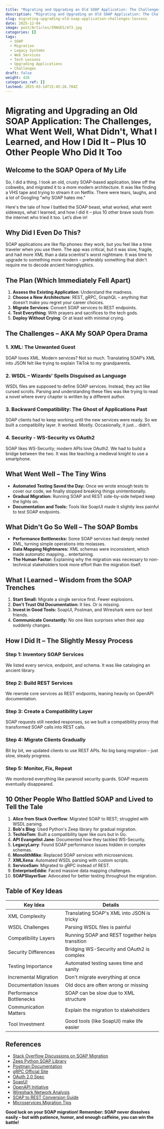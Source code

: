 ```yaml
---
title: "Migrating and Upgrading an Old SOAP Application: The Challenges, What Went Well, What Didn't, What I Learned, and How I Did It – Plus 10 Other People Who Did It Too"
description: "Migrating and Upgrading an Old SOAP Application: The Challenges, What Went Well, What Didn't, What I Learned, and How I Did It – Plus 10 Other People Who Did It Too"
slug: migrating-upgrading-old-soap-application-challenges-lessons
date: 2025-12-04
image: post/Articles/IMAGES/473.jpg
categories: []
tags:
  - SOAP
  - Migration
  - Legacy Systems
  - Web Services
  - Tech Lessons
  - Upgrading Applications
  - Challenges
draft: false
weight: 426
categories_ref: []
lastmod: 2025-03-14T15:45:26.784Z
---
```

# Migrating and Upgrading an Old SOAP Application: The Challenges, What Went Well, What Didn't, What I Learned, and How I Did It – Plus 10 Other People Who Did It Too

## Welcome to the SOAP Opera of My Life

So, I did a thing. I took an old, crusty SOAP-based application, blew off the cobwebs, and migrated it to a more modern architecture. It was like finding a VHS tape and trying to stream it on Netflix. There were tears, laughs, and a lot of Googling "why SOAP hates me."

Here's the tale of how I battled the SOAP beast, what worked, what went sideways, what I learned, and how I did it – plus 10 other brave souls from the internet who tried it too. Let’s dive in!

## Why Did I Even Do This?

SOAP applications are like flip phones: they work, but you feel like a time traveler when you use them. The app was critical, but it was slow, fragile, and had more XML than a data scientist's worst nightmare. It was time to upgrade to something more modern – preferably something that didn't require me to decode ancient hieroglyphics.

## The Plan (Which Immediately Fell Apart)

1. **Assess the Existing Application**: Understand the madness.
2. **Choose a New Architecture**: REST, gRPC, GraphQL – anything that doesn’t make you regret your career choices.
3. **Migrate Services**: Convert SOAP services to REST endpoints.
4. **Test Everything**: With prayers and sacrifices to the tech gods.
5. **Deploy Without Crying**: Or at least with minimal crying.

## The Challenges – AKA My SOAP Opera Drama

### 1. **XML: The Unwanted Guest**

SOAP loves XML. Modern services? Not so much. Translating SOAP’s XML into JSON felt like trying to explain TikTok to my grandparents.

### 2. **WSDL – Wizards' Spells Disguised as Language**

WSDL files are supposed to define SOAP services. Instead, they act like cursed scrolls. Parsing and understanding these files was like trying to read a novel where every chapter is written by a different author.

### 3. **Backward Compatibility: The Ghost of Applications Past**

SOAP clients had to keep working until the new services were ready. So we built a compatibility layer. It worked. Mostly. Occasionally, it just… didn’t.

### 4. **Security - WS-Security vs OAuth2**

SOAP likes WS-Security; modern APIs love OAuth2. We had to build a bridge between the two. It was like teaching a medieval knight to use a smartphone.

## What Went Well – The Tiny Wins

* **Automated Testing Saved the Day:** Once we wrote enough tests to cover our code, we finally stopped breaking things unintentionally.
* **Gradual Migration:** Running SOAP and REST side-by-side helped keep the lights on.
* **Documentation and Tools:** Tools like SoapUI made it slightly less painful to test SOAP endpoints.

## What Didn't Go So Well – The SOAP Bombs

* **Performance Bottlenecks:** Some SOAP services had deeply nested XML, turning simple operations into molasses.
* **Data Mapping Nightmares:** XML schemas were inconsistent, which made automatic mapping… entertaining.
* **The Human Factor:** Explaining why the migration was necessary to non-technical stakeholders took more effort than the migration itself.

## What I Learned – Wisdom from the SOAP Trenches

1. **Start Small:** Migrate a single service first. Fewer explosions.
2. **Don't Trust Old Documentation:** It lies. Or is missing.
3. **Invest in Good Tools:** SoapUI, Postman, and Wireshark were our best friends.
4. **Communicate Constantly:** No one likes surprises when their app suddenly changes.

## How I Did It – The Slightly Messy Process

### Step 1: Inventory SOAP Services

We listed every service, endpoint, and schema. It was like cataloging an ancient library.

### Step 2: Build REST Services

We rewrote core services as REST endpoints, leaning heavily on OpenAPI documentation.

### Step 3: Create a Compatibility Layer

SOAP requests still needed responses, so we built a compatibility proxy that transformed SOAP calls into REST calls.

### Step 4: Migrate Clients Gradually

Bit by bit, we updated clients to use REST APIs. No big bang migration – just slow, steady progress.

### Step 5: Monitor, Fix, Repeat

We monitored everything like paranoid security guards. SOAP requests eventually disappeared.

## 10 Other People Who Battled SOAP and Lived to Tell the Tale

1. **Alice from Stack Overflow**: Migrated SOAP to REST; struggled with WSDL parsing.
2. **Bob's Blog**: Used Python's Zeep library for gradual migration.
3. **TechieTom**: Built a compatibility layer like ours but in Go.
4. **API Evangelist Jane**: Documented how they tackled WS-Security.
5. **LegacyLarry**: Found SOAP performance issues hidden in complex schemas.
6. **MonolithMike**: Replaced SOAP services with microservices.
7. **XMLXena**: Automated WSDL parsing with custom scripts.
8. **ServiceSam**: Migrated to gRPC instead of REST.
9. **EnterpriseEddie**: Faced massive data mapping challenges.
10. **SOAPSlayerSue**: Advocated for better testing throughout the migration.

## Table of Key Ideas

| Key Idea                | Details                                         |
| ----------------------- | ----------------------------------------------- |
| XML Complexity          | Translating SOAP's XML into JSON is tricky      |
| WSDL Challenges         | Parsing WSDL files is painful                   |
| Compatibility Layers    | Running SOAP and REST together helps transition |
| Security Differences    | Bridging WS-Security and OAuth2 is complex      |
| Testing Importance      | Automated testing saves time and sanity         |
| Incremental Migration   | Don't migrate everything at once                |
| Documentation Issues    | Old docs are often wrong or missing             |
| Performance Bottlenecks | SOAP can be slow due to XML structure           |
| Communication Matters   | Explain the migration to stakeholders           |
| Tool Investment         | Good tools (like SoapUI) make life easier       |

## References

* [Stack Overflow Discussions on SOAP Migration](https://stackoverflow.com/)
* [Zeep Python SOAP Library](https://docs.python-zeep.org/)
* [Postman Documentation](https://www.postman.com/)
* [gRPC Official Site](https://grpc.io/)
* [OAuth 2.0 Spec](https://oauth.net/2/)
* [SoapUI](https://www.soapui.org/)
* [OpenAPI Initiative](https://www.openapis.org/)
* [Wireshark Network Analysis](https://www.wireshark.org/)
* [SOAP to REST Conversion Guide](https://example.com/soap-to-rest)
* [Microservices Migration Tips](https://example.com/microservices-tips)

**Good luck on your SOAP migration! Remember: SOAP never dissolves easily – but with patience, humor, and enough caffeine, you can win the battle!**
